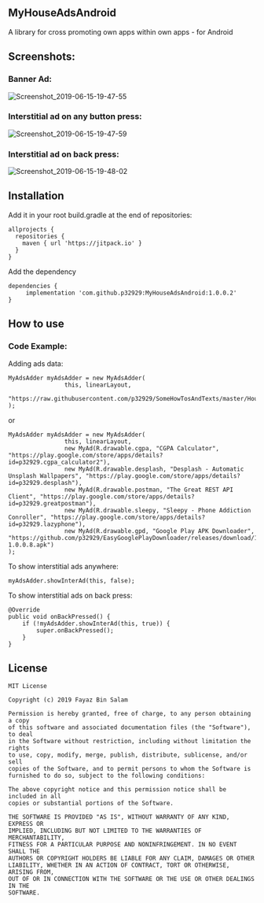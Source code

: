 ## MyHouseAdsAndroid
A library for cross promoting own apps within own apps - for Android

## Screenshots:
### Banner Ad:

![Screenshot_2019-06-15-19-47-55](https://user-images.githubusercontent.com/6418354/59552318-2daaf600-8fa7-11e9-84eb-1c322fb51344.png)

### Interstitial ad on any button press:

![Screenshot_2019-06-15-19-47-59](https://user-images.githubusercontent.com/6418354/59552339-60ed8500-8fa7-11e9-8228-259d6fc07207.png)

### Interstitial ad on back press:

![Screenshot_2019-06-15-19-48-02](https://user-images.githubusercontent.com/6418354/59552344-6fd43780-8fa7-11e9-988e-f09648973286.png)

## Installation
Add it in your root build.gradle at the end of repositories:
```
allprojects {
  repositories {
    maven { url 'https://jitpack.io' }
  }
}
```

Add the dependency
```
dependencies {
     implementation 'com.github.p32929:MyHouseAdsAndroid:1.0.0.2'
}
```

## How to use
### Code Example:

Adding ads data:
```
MyAdsAdder myAdsAdder = new MyAdsAdder(
                this, linearLayout,
                "https://raw.githubusercontent.com/p32929/SomeHowTosAndTexts/master/HouseAdsJson/house_ads.json"
);
```

or
```
MyAdsAdder myAdsAdder = new MyAdsAdder(
                this, linearLayout,
                new MyAd(R.drawable.cgpa, "CGPA Calculator", "https://play.google.com/store/apps/details?id=p32929.cgpa_calculator2"),
                new MyAd(R.drawable.desplash, "Desplash - Automatic Unsplash Wallpapers", "https://play.google.com/store/apps/details?id=p32929.desplash"),
                new MyAd(R.drawable.postman, "The Great REST API Client", "https://play.google.com/store/apps/details?id=p32929.greatpostman"),
                new MyAd(R.drawable.sleepy, "Sleepy - Phone Addiction Conroller", "https://play.google.com/store/apps/details?id=p32929.lazyphone"),
                new MyAd(R.drawable.gpd, "Google Play APK Downloader", "https://github.com/p32929/EasyGooglePlayDownloader/releases/download/1.0.0.8/EasyGooglePlayDownloader-1.0.0.8.apk")
);
```

To show interstitial ads anywhere:

```
myAdsAdder.showInterAd(this, false);
```

To show interstitial ads on back press:

```
@Override
public void onBackPressed() {
    if (!myAdsAdder.showInterAd(this, true)) {
        super.onBackPressed();
    }
}
```

## License
```
MIT License

Copyright (c) 2019 Fayaz Bin Salam

Permission is hereby granted, free of charge, to any person obtaining a copy
of this software and associated documentation files (the "Software"), to deal
in the Software without restriction, including without limitation the rights
to use, copy, modify, merge, publish, distribute, sublicense, and/or sell
copies of the Software, and to permit persons to whom the Software is
furnished to do so, subject to the following conditions:

The above copyright notice and this permission notice shall be included in all
copies or substantial portions of the Software.

THE SOFTWARE IS PROVIDED "AS IS", WITHOUT WARRANTY OF ANY KIND, EXPRESS OR
IMPLIED, INCLUDING BUT NOT LIMITED TO THE WARRANTIES OF MERCHANTABILITY,
FITNESS FOR A PARTICULAR PURPOSE AND NONINFRINGEMENT. IN NO EVENT SHALL THE
AUTHORS OR COPYRIGHT HOLDERS BE LIABLE FOR ANY CLAIM, DAMAGES OR OTHER
LIABILITY, WHETHER IN AN ACTION OF CONTRACT, TORT OR OTHERWISE, ARISING FROM,
OUT OF OR IN CONNECTION WITH THE SOFTWARE OR THE USE OR OTHER DEALINGS IN THE
SOFTWARE.

```